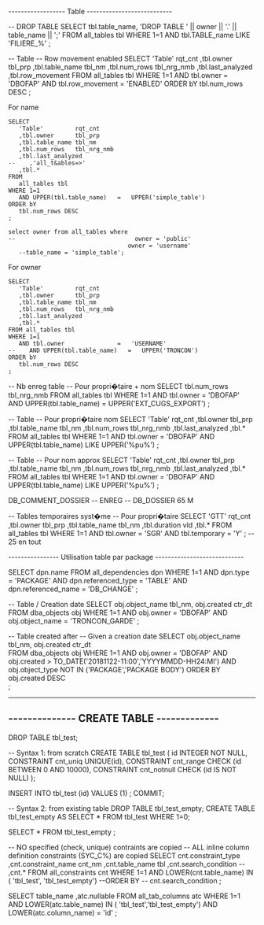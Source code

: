 ------------------ Table  ---------------------------

-- DROP TABLE
SELECT 
   tbl.table_name, 
   'DROP TABLE ' || owner || '.' ||  table_name || ';'
FROM 
   all_tables tbl
WHERE 1=1
 AND tbl.TABLE_name LIKE 'FILIERE_%'
;


-- Table 
-- Row movement enabled
SELECT 
   'Table'         rqt_cnt 
   ,tbl.owner      tbl_prp
   ,tbl.table_name tbl_nm
   ,tbl.num_rows   tbl_nrg_nmb
   ,tbl.last_analyzed
   ,tbl.row_movement
FROM 
   all_tables tbl
WHERE 1=1
   AND tbl.owner        = 'DBOFAP'
   AND tbl.row_movement = 'ENABLED'
ORDER bY
   tbl.num_rows DESC
;


For name
```oracle
SELECT 
   'Table'         rqt_cnt 
   ,tbl.owner      tbl_prp
   ,tbl.table_name tbl_nm
   ,tbl.num_rows   tbl_nrg_nmb
   ,tbl.last_analyzed
--    ,'all_t&ables=>'
   ,tbl.*
FROM 
   all_tables tbl
WHERE 1=1
   AND UPPER(tbl.table_name)   =   UPPER('simple_table')
ORDER bY
   tbl.num_rows DESC
;
```

```oracle
select owner from all_tables where 
--                                  owner = 'public'
                                  owner = 'username'
   --table_name = 'simple_table';
```

For owner
```oracle
SELECT 
   'Table'         rqt_cnt 
   ,tbl.owner      tbl_prp
   ,tbl.table_name tbl_nm
   ,tbl.num_rows   tbl_nrg_nmb
   ,tbl.last_analyzed
   ,tbl.*
FROM all_tables tbl
WHERE 1=1
   AND tbl.owner               =   'USERNAME'
--    AND UPPER(tbl.table_name)   =   UPPER('TRONCON')
ORDER bY
   tbl.num_rows DESC
;
```


-- Nb enreg table 
-- Pour propri�taire + nom 
SELECT 
   tbl.num_rows   tbl_nrg_nmb
FROM all_tables tbl
WHERE 1=1
   AND tbl.owner               =   'DBOFAP'
   AND UPPER(tbl.table_name)   =   UPPER('EXT_CUGS_EXPORT')
;

-- Table 
-- Pour propri�taire   nom 
SELECT 
   'Table'         rqt_cnt 
   ,tbl.owner      tbl_prp
   ,tbl.table_name tbl_nm
   ,tbl.num_rows   tbl_nrg_nmb
   ,tbl.last_analyzed
   ,tbl.*
FROM all_tables tbl
WHERE 1=1
   AND tbl.owner               =   'DBOFAP'
   AND UPPER(tbl.table_name)   LIKE    UPPER('%pu%')
;



-- Table 
-- Pour nom approx
SELECT 
   'Table'         rqt_cnt 
   ,tbl.owner      tbl_prp
   ,tbl.table_name tbl_nm
   ,tbl.num_rows   tbl_nrg_nmb
   ,tbl.last_analyzed
   ,tbl.*
FROM all_tables tbl
WHERE 1=1
   AND tbl.owner               =   'DBOFAP'
   AND UPPER(tbl.table_name)   LIKE    UPPER('%pu%')
;

DB_COMMENT_DOSSIER
-- ENREG
-- DB_DOSSIER 65 M




-- Tables temporaires syst�me
-- Pour propri�taire
SELECT 
    'GTT'            rqt_cnt
   ,tbl.owner        tbl_prp
   ,tbl.table_name   tbl_nm
   ,tbl.duration     vld
   ,tbl.*
FROM all_tables tbl
WHERE 1=1
   AND tbl.owner       =   'SGR'
   AND tbl.temporary   =   'Y'
;
-- 25 en tout


----------------  Utilisation table par package ----------------------------


SELECT 
   dpn.name
FROM 
   all_dependencies  dpn
WHERE 1=1
   AND dpn.type            = 'PACKAGE' 
   AND dpn.referenced_type = 'TABLE' 
   AND dpn.referenced_name = 'DB_CHANGE'
;


-- Table / Creation date
SELECT 
   obj.object_name   tbl_nm,
   obj.created       ctr_dt   
FROM
   dba_objects obj
WHERE 1=1
   AND obj.owner       = 'DBOFAP'
   AND obj.object_name = 'TRONCON_GARDE'
;

-- Table created after
-- Given a creation date
SELECT 
   obj.object_name   tbl_nm,
   obj.created       ctr_dt   
FROM
   dba_objects obj
WHERE 1=1
   AND obj.owner       =   'DBOFAP'
   AND obj.created     >    TO_DATE('20181122-11:00','YYYYMMDD-HH24:MI')
   AND obj.object_type NOT IN ('PACKAGE','PACKAGE BODY')
ORDER BY
   obj.created DESC   
;




---------------------------------------------------------------------------
--------------     CREATE TABLE                    -------------
---------------------------------------------------------------------------

DROP TABLE  tbl_test;

-- Syntax 1: from scratch
CREATE TABLE tbl_test (
   id INTEGER NOT NULL,
   CONSTRAINT cnt_uniq  UNIQUE(id),
   CONSTRAINT cnt_range CHECK (id BETWEEN 0 AND 10000),
   CONSTRAINT cnt_notnull CHECK (id IS NOT NULL)
);

INSERT INTO tbl_test (id) VALUES (1) ;
COMMIT;

-- Syntax 2: from existing table
DROP TABLE tbl_test_empty;
CREATE TABLE tbl_test_empty AS SELECT * FROM tbl_test WHERE 1=0;

SELECT * FROM tbl_test_empty
;

-- NO specified (check, unique) contraints           are copied 
-- ALL inline column definition constraints (SYC_C%) are copied
SELECT 
    cnt.constraint_type 
   ,cnt.constraint_name   cnt_nm
   ,cnt.table_name        tbl
   ,cnt.search_condition
--   ,cnt.*
FROM 
   all_constraints cnt
WHERE 1=1
   AND   LOWER(cnt.table_name)   IN ( 'tbl_test', 'tbl_test_empty')
--ORDER BY
 --  cnt.search_condition
;

SELECT 
    table_name
   ,atc.nullable
FROM all_tab_columns atc
WHERE 1=1
   AND LOWER(atc.table_name)   IN ( 'tbl_test','tbl_test_empty')
   AND LOWER(atc.column_name)   =  'id'
;



